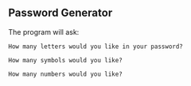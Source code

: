 ## Password Generator

The program will ask:
```
How many letters would you like in your password?
```
```
How many symbols would you like?
```
```
How many numbers would you like?
```
